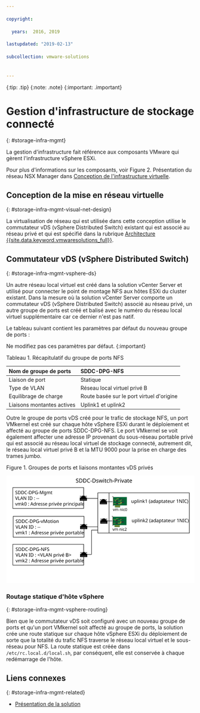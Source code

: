 ```yaml
---

copyright:

  years:  2016, 2019

lastupdated: "2019-02-13"

subcollection: vmware-solutions


---
```


{:tip: .tip}
{:note: .note}
{:important: .important}

# Gestion d'infrastructure de stockage connecté
{: #storage-infra-mgmt}

La gestion d'infrastructure fait référence aux composants VMware qui gèrent l'infrastructure vSphere ESXi.

Pour plus d'informations sur les composants, voir Figure 2. Présentation du réseau NSX Manager dans [Conception de l'infrastructure virtuelle](/docs/services/vmwaresolutions/archiref/solution?topic=vmware-solutions-design_virtualinfrastructure).

## Conception de la mise en réseau virtuelle
{: #storage-infra-mgmt-visual-net-design}

La virtualisation de réseau qui est utilisée dans cette conception utilise le commutateur vDS (vSphere Distributed Switch) existant qui est associé au réseau privé et qui est spécifié dans la rubrique [Architecture {{site.data.keyword.vmwaresolutions_full}}](/docs/services/vmwaresolutions/archiref/solution?topic=vmware-solutions-solution_overview).

## Commutateur vDS (vSphere Distributed Switch)
{: #storage-infra-mgmt-vsphere-ds}

Un autre réseau local virtuel est créé dans la solution vCenter Server et utilisé pour connecter le point de montage NFS aux hôtes ESXi du cluster existant. Dans la mesure où la solution vCenter Server comporte un commutateur vDS (vSphere Distributed Switch) associé au réseau privé, un autre groupe de ports est créé et balisé avec le numéro du réseau local virtuel supplémentaire car ce dernier n'est pas natif.

Le tableau suivant contient les paramètres par défaut du nouveau groupe de ports :

Ne modifiez pas ces paramètres par défaut.
{:important}

Tableau 1. Récapitulatif du groupe de ports NFS

| Nom de groupe de ports | SDDC-DPG-NFS |
|:--------------- |:------------ |
| Liaison de port | Statique |
| Type de VLAN | Réseau local virtuel privé B |
| Equilibrage de charge | Route basée sur le port virtuel d'origine |
| Liaisons montantes actives | Uplink1 et uplink2 |

Outre le groupe de ports vDS créé pour le trafic de stockage NFS, un port VMkernel est créé sur chaque hôte vSphere ESXi durant le déploiement et affecté au groupe de ports SDDC-DPG-NFS. Le port VMkernel se voit également affecter une adresse IP provenant du sous-réseau portable privé qui est associé au réseau local virtuel de stockage connecté, autrement dit, le réseau local virtuel privé B et la MTU 9000 pour la prise en charge des trames jumbo.

Figure 1. Groupes de ports et liaisons montantes vDS privés

![Groupes de ports et liaisons montantes vDS privés](private_vds_portgroups_and_uplinks.svg "Groupes de ports et liaisons montantes vDS privés")

### Routage statique d'hôte vSphere
{: #storage-infra-mgmt-vsphere-routing}

Bien que le commutateur vDS soit configuré avec un nouveau groupe de ports et qu'un port VMkernel soit affecté au groupe de ports, la solution crée une route statique sur chaque hôte vSphere ESXi du déploiement de sorte que la totalité du trafic NFS traverse le réseau local virtuel et le sous-réseau pour NFS. La route statique est créée dans `/etc/rc.local.d/local.sh`, par conséquent, elle est conservée à chaque redémarrage de l'hôte.

## Liens connexes
{: #storage-infra-mgmt-related}

* [Présentation de la solution](/docs/services/vmwaresolutions/archiref/solution?topic=vmware-solutions-solution_overview)
